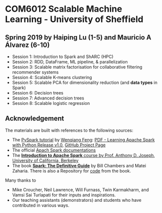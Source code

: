 # COM6012 Scalable Machine Learning - University of Sheffield
## Spring 2019 by Haiping Lu (1-5) and Mauricio A Álvarez (6-10)
* Session 1: Introduction to Spark and ShARC (HPC)
* Session 2: RDD, DataFrame, ML pipeline, & parallelization
* Session 3: Scalable matrix factorisation for collaborative filtering recommender systems
* Session 4: Scalable K-means clustering
* Session 5: Scalable PCA for dimensionality reduction (and **data types** in Spark)
* Session 6: Decision trees
* Session 7: Advanced decision trees
* Session 8: Scalable logistic regression

## Acknowledgement
The materials are built with references to the following sources:
* The [PySpark tutorial](https://runawayhorse001.github.io/LearningApacheSpark/) by [Wenqiang Feng](http://web.utk.edu/~wfeng1/): [PDF - Learning Apache Spark with Python Release v1.0](https://runawayhorse001.github.io/LearningApacheSpark/pyspark.pdf), [GitHub Project Page](https://github.com/runawayhorse001/LearningApacheSpark)
* The official [Apach Spark documentations](https://spark.apache.org/)
* The [**Introduction to Apache Spark** course by Prof. Anthony D. Joseph, University of California, Berkeley](https://www.edx.org/course/introduction-apache-spark-uc-berkeleyx-cs105x)
* The book [**Spark: The Definitive Guide**](https://books.google.co.uk/books/about/Spark.html?id=urjpAQAACAAJ&redir_esc=y) by Bill Chambers and Matei Zaharia. There is also a Repository for [code](https://github.com/databricks/Spark-The-Definitive-Guide) from the book.
 
Many thanks to 
* Mike Croucher, Neil Lawrence, Will Furnass, Twin Karmakharm, and Vamsi Sai Turlapati for their inputs and inspirations.
* Our teaching assistants (demonstrators) and students who have contributed in various ways.

